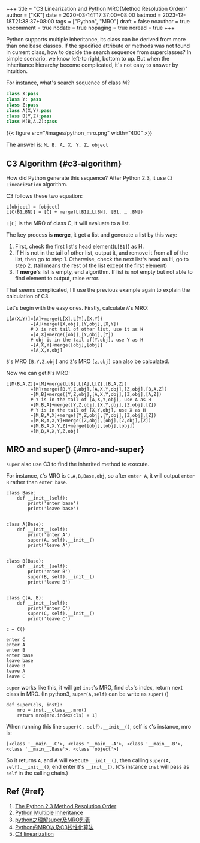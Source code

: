 +++
title = "C3 Linearization and Python MRO(Method Resolution Order)"
author = ["KK"]
date = 2020-03-14T17:37:00+08:00
lastmod = 2023-12-18T21:38:37+08:00
tags = ["Python", "MRO"]
draft = false
noauthor = true
nocomment = true
nodate = true
nopaging = true
noread = true
+++

Python supports multiple inheritance, its class can be derived from more than one base classes. If the specified attribute or methods was not found in current class, how to decide the search sequence from superclasses? In simple scenario, we know left-to right, bottom to up. But when the inheritance hierarchy become complicated, it's not easy to answer by intuition.

For instance, what's search sequence of class M?

```python
class X:pass
class Y: pass
class Z:pass
class A(X,Y):pass
class B(Y,Z):pass
class M(B,A,Z):pass
```

{{< figure src="/images/python_mro.png" width="400" >}}

The answer is: `M, B, A, X, Y, Z, object`


## C3 Algorithm {#c3-algorithm}

How did Python generate this sequence? After Python 2.3, it use `C3 Linearization` algorithm.

C3 follows these two equation:

```nil
L[object] = [object]
L[C(B1…BN)] = [C] + merge(L[B1]…L[BN], [B1, … ,BN])
```

`L[C]` is the MRO of class C, it will evaluate to a list.

The key process is **merge**, it get a list and generate a list by this way:

1.  First, check the first list's head element(`L[B1]`) as H.
2.  If H is not in the tail of other list, output it, and remove it from all of the list, then go to step 1. Otherwise, check the next list's head as H, go to step 2. (tail means the rest of the list except the first element)
3.  If **merge**'s list is empty, end algorithm. If list is not empty but not able to find element to output, raise error.

That seems complicated, I'll use the previous example again to explain the calculation of C3.

Let's begin with the easy ones. Firstly, calculate `A`'s MRO:

```nil
L[A(X,Y)]=[A]+merge(L[X],L[Y],[X,Y])
         =[A]+merge([X,obj],[Y,obj],[X,Y])
         # X is not tail of other list, use it as H
         =[A,X]+merge([obj],[Y,obj],[Y])
         # obj is in the tail of[Y.obj], use Y as H
         =[A,X,Y]+merge([obj],[obj]]
         =[A,X,Y,obj]
```

`B`'s MRO `[B,Y,Z,obj]` and `Z`'s MRO `[z,obj]` can also be calculated.

Now we can get `M`'s MRO:

```nil
L[M(B,A,Z)]=[M]+merge(L[B],L[A],L[Z],[B,A,Z])
         =[M]+merge([B,Y,Z,obj],[A,X,Y,obj],[Z,obj],[B,A,Z])
         =[M,B]+merge([Y,Z,obj],[A,X,Y,obj],[Z,obj],[A,Z])
         # Y is in the tail of [A,X,Y,obj], use A as H
         =[M,B,A]+merge([Y,Z,obj],[X,Y,obj],[Z,obj],[Z])
         # Y is in the tail of [X,Y,obj], use X as H
         =[M,B,A,X]+merge([Y,Z,obj],[Y,obj],[Z,obj],[Z])
         =[M,B,A,X,Y]+merge([Z,obj],[obj],[Z,obj],[Z])
         =[M,B,A,X,Y,Z]+merge([obj],[obj],[obj])
         =[M,B,A,X,Y,Z,obj]
```


## MRO and super() {#mro-and-super}

`super` also use C3 to find the inherited method to execute.

For instance, `C`'s MRO is `C,A,B,Base,obj`, so after `enter A`, it will output `enter B` rather than `enter base`.

```python3
class Base:
    def __init__(self):
        print('enter base')
        print('leave base')


class A(Base):
    def __init__(self):
        print('enter A')
        super(A, self).__init__()
        print('leave A')


class B(Base):
    def __init__(self):
        print('enter B')
        super(B, self).__init__()
        print('leave B')


class C(A, B):
    def __init__(self):
        print('enter C')
        super(C, self).__init__()
        print('leave C')

c = C()
```

```nil
enter C
enter A
enter B
enter base
leave base
leave B
leave A
leave C
```

`super` works like this, it will get `inst`'s MRO, find `cls`'s index, return next class in MRO. (In python3, `super(A,self)` can be write as `super()`)

```python3
def super(cls, inst):
    mro = inst.__class__.mro()
    return mro[mro.index(cls) + 1]
```

When running this line `super(C, self).__init__()`, self is `C`'s instance, mro is:

```nil
[<class '__main__.C'>, <class '__main__.A'>, <class '__main__.B'>, <class '__main__.Base'>, <class 'object'>]
```

So it returns `A`, and A will execute `__init__()`, then calling `super(A, self).__init__()`, end enter `B`'s `__init__()`. (`C`'s instance `inst` will pass as `self` in the calling chain.)


## Ref {#ref}

1.  [The Python 2.3 Method Resolution Order](https://www.python.org/download/releases/2.3/mro/)
2.  [Python Multiple Inheritance](https://www.programiz.com/python-programming/multiple-inheritance)
3.  [python之理解super及MRO列表](https://www.jianshu.com/p/de7d38c84443)
4.  [Python的MRO以及C3线性化算法](https://www.cnblogs.com/miyauchi-renge/p/10922092.html)
5.  [C3 linearization](https://en.wikipedia.org/wiki/C3_linearization)
